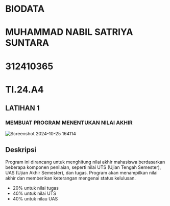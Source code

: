 # BIODATA

# MUHAMMAD NABIL SATRIYA SUNTARA
# 312410365
# TI.24.A4

## LATIHAN 1
### MEMBUAT PROGRAM MENENTUKAN NILAI AKHIR

![Screenshot 2024-10-25 164114](https://github.com/user-attachments/assets/7ef38b85-b2ba-4ac5-ba67-aa5d286a8d28)

## Deskripsi
Program ini dirancang untuk menghitung nilai akhir mahasiswa berdasarkan beberapa komponen penilaian, seperti nilai UTS (Ujian Tengah Semester), UAS (Ujian Akhir Semester), dan tugas. Program akan menampilkan nilai akhir dan memberikan keterangan mengenai status kelulusan.
- 20% untuk nilai tugas
- 40% untuk nilai UTS
- 40% untuk nilau UAS
